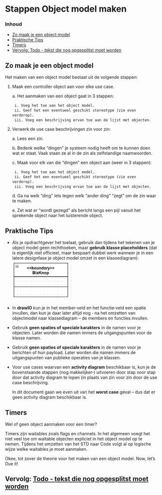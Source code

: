 # Stappen Object model maken  <!-- omit in toc -->

### Inhoud[](toc-id)  <!-- omit in toc -->
- [Zo maak je een object model](#zo-maak-je-een-object-model)
- [Praktische Tips](#praktische-tips)
- [Timers](#timers)
- [Vervolg: Todo - tekst die nog opgesplitst moet worden](#vervolg-todo---tekst-die-nog-opgesplitst-moet-worden)


## Zo maak je een object model
Het maken van een object model bestaat uit de volgende stappen:
1. Maak een controller object aan voor elke use case.

   a. Het aanmaken van een object gaat in 3 stappen:

        i. Voeg het toe aan het object model.
        ii. Geef het een eventueel geschikt stereotype (zie even verderop).
        iii. Voeg een beschrijving ervan toe aan de lijst met objecten.
        
2. Verwerk de use case beschrijvingen zin voor zin:

    a. Lees een zin.

    b. Bedenk welke “dingen” je systeem nodig heeft om te kunnen doen wat er staat. Vaak staan ze al in de zin als zelfstandige naamwoorden.

    c. Maak voor elk van die “dingen” een object aan (weer in 3 stappen):

        i. Voeg het toe aan het object model.
        ii. Geef het een eventueel geschikt stereotype (zie even verderop).
        iii. Voeg een beschrijving ervan toe aan de lijst met objecten.

    d. Ga na welk “ding” iets tegen welk “ander ding” “zegt” om de zin waar te maken.
    
    e. Zet wat er “wordt gezegd” als bericht langs een pijl vanuit het sprekende object naar het luisterende object.

## Praktische Tips
- Als je opdrachtgever het toelaat, gebruik dan tijdens het tekenen van je object model geen
rechthoeken, maar **gebruik klasse placeholders** (dat is eigenlijk niet officieel, maar bespaart dubbel werk wanneer je in een latere designfase je object model omzet in een
klassediagram):
![klasse placeholder](klasse_placeholder.png)

- In **drawIO** kun je in het member‐veld en het functie‐veld een spatie invullen, dan kun je daar
later altijd nog ‐ na het omzetten van objectmodel naar klassediagram – de members en
functies invullen.
- Gebruik **geen spaties of speciale karakters** in de namen voor je objecten. Later worden die
namen immers de uitgangspunten voor de klasse namen.
- Gebruik **geen spaties of speciale karakters** in de namen voor je berichten of hun payload.
Later worden die namen immers de uitgangspunten van publieke operaties van je klassen.
- Voor use cases waarvan een **activity diagram** beschikbaar is, kun je de bovenstaande stappen (nog makkelijker‐) uitvoeren door stap voor stap door dat activity diagram te lopen (in plaats
van zin voor zin door de use case beschrijving.

    In dit document gaan we even uit van het
**worst case** geval – dus dat er geen activity diagram beschikbaar is.

## Timers
Wel of geen object aanmaken voor een timer?

Timers zijn waitables zoals flags en channels. In het algemeen voegt het niet veel toe om waitable objecten expliciet in het object model op te nemen. 
Tijdens het omzetten van het STD naar Code
volgt al op logische wijze welke waitables je moet aanmaken.

Okee, tot zover de theorie voor het maken van een object model. Now, let’s Due it!

## Vervolg: [Todo - tekst die nog opgesplitst moet worden](../design_robot/alle_tekst.md)
